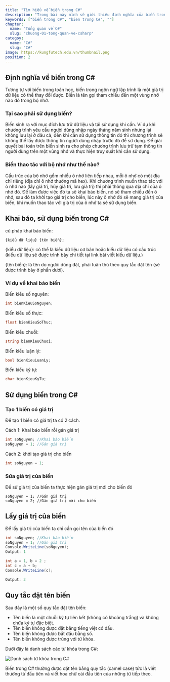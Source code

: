 ```yaml
---
title: "Tìm hiểu về biến trong C#"
description: "Trong bài này mình sẽ giới thiệu định nghĩa của biến trong C#, cách hoạt động của biến và cách thao tác với biến và cuối cùng là quy tắc đặt tên biến"
keywords: ["biến trong C#", "bien trong C#", ""]
chapter:
  name: "Tổng quan về C#"
  slug: "chuong-01-tong-quan-ve-csharp"
categoy:
  name: "C#"
  slug: "C#"
image: https://kungfutech.edu.vn/thumbnail.png
position: 2
---
```


## Định nghĩa về biến trong C#

<content-info>
Tương tự với biến trong toán học, biến trong ngôn ngữ lập trình là một giá trị dữ liệu có thể thay đổi được. Biến là tên gọi tham chiếu đến một vùng nhớ nào đó trong bộ nhớ.
</content-info>

### Tại sao phải sử dụng biến?

Biến sinh ra với mục đích lưu trữ dữ liệu và tái sử dụng khi cần. Ví dụ khi chương trình yêu cầu người dùng nhập ngày tháng năm sinh nhưng lại không lưu lại ở đâu cả, đến khi cần sử dụng thông tin đó thì chương trình sẽ không thể lấy được thông tin người dùng nhập trước đó để sử dụng. Để giải quyết bài toán trên biến sinh ra cho phép chương trình lưu trữ tạm thông tin người dùng trên một vùng nhớ và thực hiện truy suất khi cần sử dụng.

### Biến thao tác với bộ nhớ như thế nào?

Cấu trúc của bộ nhớ gồm nhiều ô nhớ liên tiếp nhau, mỗi ô nhớ có một địa chỉ riêng (địa chỉ ô nhớ thường mã hex). Khi chương trình muốn thao tác với ô nhớ nào (lấy giá trị, hủy giá trí, lưu giá trị) thì phải thông qua địa chỉ của ô nhớ đó. Để làm được việc đó ta sẽ khai báo biến, nó sẽ tham chiếu đến ô nhớ, sau đó ta khởi tạo giá trị cho biến, lúc này ô nhớ đó sẽ mang giá trị của biến, khi muốn thao tác với giá trị của ô nhớ ta sẽ sử dụng biến.

## Khai báo, sử dụng biến trong C#

cú pháp khai báo biến:

```
{kiểu dữ liệu} {tên biến};
```

{kiểu dữ liệu}: có thể là kiểu dữ liệu cơ bản hoặc kiểu dữ liệu có cầu trúc (kiểu dữ liệu sẽ được trình bày chi tiết tại link bài viết kiểu dữ liệu.)

{tên biến}: là tên do người dùng đặt, phải tuân thủ theo quy tắc đặt tên (sẽ được trình bày ở phần dưới).

### Ví dụ về khai báo biến

Biến kiểu số nguyên:

```c#
int bienKieuSoNguyen;
```

Biến kiểu số thực:

```c#
float bienKieuSoThuc;
```

Biến kiểu chuỗi:

```c#
string bienKieuChuoi;
```

Biến kiểu luận lý:

```c#
bool bienKieuLuanLy;
```

Biến kiểu ký tự:

```c#
char bienKieuKyTu;
```

## Sử dụng biến trong C#

### Tạo 1 biến có giá trị

Để tạo 1 biến có giá trị ta có 2 cách.
<space><space>

Cách 1: Khai báo biến rồi gán giá trị

```c#
int soNguyen; //Khai báo biến
soNguyen = 1; //Gán giá trị
```

Cách 2: khởi tạo giá trị cho biến

```c#
int soNguyen = 1;
```

### Sửa giá trị của biến

Để sử giá trị của biến ta thực hiện gán giá trị mới cho biến đó

```
soNguyen = 1; //Gán giá trị
soNguyen = 2; //Gán giá trị mới cho biến
```

## Lấy giá trị của biến

Để lấy giá trị của biến ta chỉ cần gọi tên của biến đó

```c#
int soNguyen; //Khai báo biến
soNguyen = 1; //Gán giá trị
Console.WriteLine(soNguyen);
Output: 1
```

```c#
int a = 1, b = 2 ;
int c = a + b;
Console.WriteLine(c);

Output: 3
```

## Quy tắc đặt tên biến

Sau đây là một số quy tắc đặt tên biến:

- Tên biến là một chuỗi ký tự liên kết (không có khoảng trắng) và không chứa ký tự đặc biệt.
- Tên biến không được đặt bằng tiếng việt có dấu.
- Tên biến không được bắt đầu bằng số.
- Tên biến không được trùng với từ khóa.

Dưới đây là danh sách các từ khóa trong C#:

![Danh sách từ khóa trong C#](https://user-images.githubusercontent.com/50008521/183381973-fda2b2d9-3a74-48e1-a732-b6e02a2fbdba.jpg)

<content-info>
Biến trong C# thường được đặt tên bằng quy tắc (camel case) tức là viết thường từ đầu tiên và viết hoa chữ cái đầu tiên của những từ tiếp theo.
</content-info>
